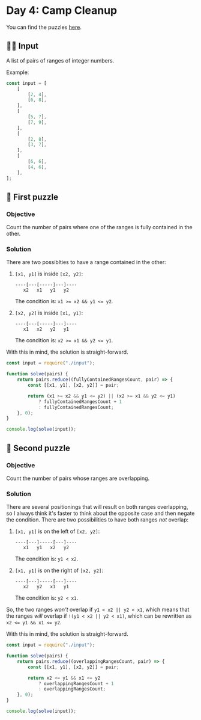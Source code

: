 # Day 4: Camp Cleanup

You can find the puzzles [here](https://adventofcode.com/2022/day/4).

## ✍🏼 Input

A list of pairs of ranges of integer numbers.

Example:

```js
const input = [
    [
        [2, 4],
        [6, 8],
    ],
    [
        [5, 7],
        [7, 9],
    ],
    [
        [2, 8],
        [3, 7],
    ],
    [
        [6, 6],
        [4, 6],
    ],
];
```

## 🧩 First puzzle

### Objective

Count the number of pairs where one of the ranges is fully contained in the other.

### Solution

There are two possiblties to have a range contained in the other:

1. `[x1, y1]` is inside `[x2, y2]`:

    ```
    ----[---[-----]---]----
       x2   x1   y1   y2
    ```

    The condition is: `x1 >= x2 && y1 <= y2`.

2. `[x2, y2]` is inside `[x1, y1]`:

    ```
    ----[---[-----]---]----
       x1   x2   y2   y1
    ```

    The condition is: `x2 >= x1 && y2 <= y1`.

With this in mind, the solution is straight-forward.

```js
const input = require("./input");

function solve(pairs) {
    return pairs.reduce((fullyContainedRangesCount, pair) => {
        const [[x1, y1], [x2, y2]] = pair;

        return (x1 >= x2 && y1 <= y2) || (x2 >= x1 && y2 <= y1)
            ? fullyContainedRangesCount + 1
            : fullyContainedRangesCount;
    }, 0);
}

console.log(solve(input));
```

## 🧩 Second puzzle

### Objective

Count the number of pairs whose ranges are overlapping.

### Solution

There are several positionings that will result on both ranges overlapping, so I always think it's faster to think about the opposite case and then negate the condition. There are two possibilities to have both ranges _not_ overlap:

1. `[x1, y1]` is on the left of `[x2, y2]`:

    ```
    ----[---]-----[---]----
       x1   y1   x2   y2
    ```

    The condition is: `y1 < x2`.

2. `[x1, y1]` is on the right of `[x2, y2]`:

    ```
    ----[---]-----[---]----
       x2   y2   x1   y1
    ```

    The condition is: `y2 < x1`.

So, the two ranges _won't_ overlap if `y1 < x2 || y2 < x1`, which means that the ranges _will_ overlap if `!(y1 < x2 || y2 < x1)`, which can be rewritten as `x2 <= y1 && x1 <= y2`.

With this in mind, the solution is straight-forward.

```js
const input = require("./input");

function solve(pairs) {
    return pairs.reduce((overlappingRangesCount, pair) => {
        const [[x1, y1], [x2, y2]] = pair;

        return x2 <= y1 && x1 <= y2
            ? overlappingRangesCount + 1
            : overlappingRangesCount;
    }, 0);
}

console.log(solve(input));
```

